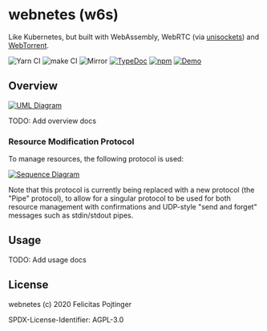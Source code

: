 # webnetes (w6s)

Like Kubernetes, but built with WebAssembly, WebRTC (via [unisockets](https://github.com/pojntfx/unisockets/)) and [WebTorrent](https://webtorrent.io/).

![Yarn CI](https://github.com/pojntfx/webnetes/workflows/Yarn%20CI/badge.svg)
![make CI](https://github.com/pojntfx/webnetes/workflows/make%20CI/badge.svg)
![Mirror](https://github.com/pojntfx/webnetes/workflows/Mirror/badge.svg)
[![TypeDoc](https://img.shields.io/badge/TypeScript-Documentation-informational)](https://pojntfx.github.io/webnetes/)
[![npm](https://img.shields.io/npm/v/@pojntfx/webnetes)](https://www.npmjs.com/package/@pojntfx/webnetes)
[![Demo](https://img.shields.io/badge/Demo-webnetes.netlify.app-blueviolet)](https://webnetes.netlify.app/)

## Overview

[![UML Diagram](https://pojntfx.github.io/webnetes/media/diagram.svg)](https://pojntfx.github.io/webnetes/media/diagram.svg)

TODO: Add overview docs

### Resource Modification Protocol

To manage resources, the following protocol is used:

[![Sequence Diagram](https://pojntfx.github.io/webnetes/media/sequence.svg)](https://pojntfx.github.io/webnetes/media/sequence.svg)

Note that this protocol is currently being replaced with a new protocol (the "Pipe" protocol), to allow for a singular protocol to be used for both resource management with confirmations and UDP-style "send and forget" messages such as stdin/stdout pipes.

## Usage

TODO: Add usage docs

## License

webnetes (c) 2020 Felicitas Pojtinger

SPDX-License-Identifier: AGPL-3.0
